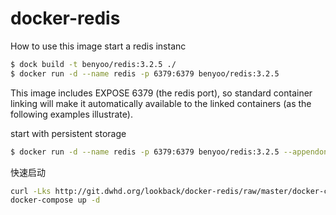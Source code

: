 # docker-redis

How to use this image
start a redis instanc

```bash
$ dock build -t benyoo/redis:3.2.5 ./
$ docker run -d --name redis -p 6379:6379 benyoo/redis:3.2.5
```

This image includes EXPOSE 6379 (the redis port), so standard container linking will make it automatically available to the linked containers (as the following examples illustrate).

start with persistent storage
```bash
$ docker run -d --name redis -p 6379:6379 benyoo/redis:3.2.5 --appendonly yes --bind 0.0.0.0
```

快速启动
```bash
curl -Lks http://git.dwhd.org/lookback/docker-redis/raw/master/docker-compose.yml -o docker-compose.yml
docker-compose up -d
```


